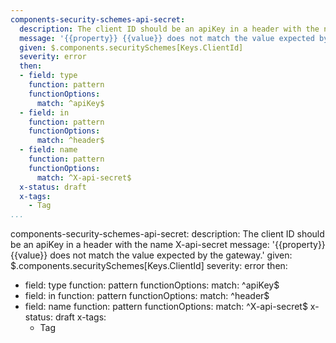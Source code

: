 ```yaml
---
components-security-schemes-api-secret:
  description: The client ID should be an apiKey in a header with the name X-api-secret
  message: '{{property}} {{value}} does not match the value expected by the gateway.'
  given: $.components.securitySchemes[Keys.ClientId]
  severity: error
  then:
  - field: type
    function: pattern
    functionOptions:
      match: ^apiKey$
  - field: in
    function: pattern
    functionOptions:
      match: ^header$
  - field: name
    function: pattern
    functionOptions:
      match: ^X-api-secret$
  x-status: draft
  x-tags:
    - Tag      
...
```

components-security-schemes-api-secret:
  description: The client ID should be an apiKey in a header with the name X-api-secret
  message: '{{property}} {{value}} does not match the value expected by the gateway.'
  given: $.components.securitySchemes[Keys.ClientId]
  severity: error
  then:
  - field: type
    function: pattern
    functionOptions:
      match: ^apiKey$
  - field: in
    function: pattern
    functionOptions:
      match: ^header$
  - field: name
    function: pattern
    functionOptions:
      match: ^X-api-secret$
  x-status: draft
  x-tags:
    - Tag      